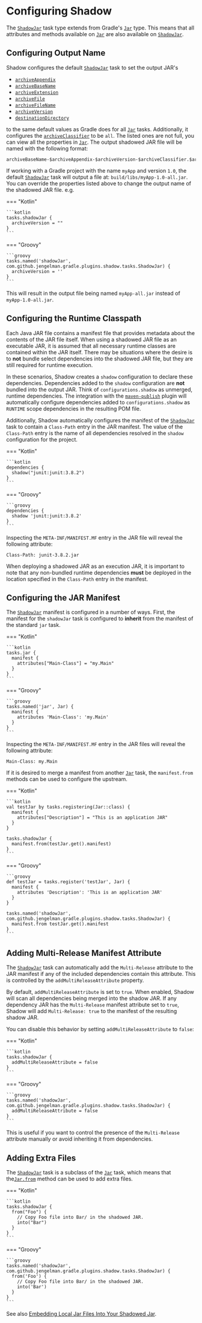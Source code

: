 # Configuring Shadow

The [`ShadowJar`][ShadowJar] task type extends from Gradle's [`Jar`][Jar] type.
This means that all attributes and methods available on [`Jar`][Jar] are also available on [`ShadowJar`][ShadowJar].

## Configuring Output Name

Shadow configures the default [`ShadowJar`][ShadowJar] task to set the output JAR's

- [`archiveAppendix`][archiveAppendix]
- [`archiveBaseName`][archiveBaseName]
- [`archiveExtension`][archiveExtension]
- [`archiveFile`][archiveFile]
- [`archiveFileName`][archiveFileName]
- [`archiveVersion`][archiveVersion]
- [`destinationDirectory`][destinationDirectory]

to the same default values as Gradle does for all [`Jar`][Jar] tasks. Additionally, it configures the
[`archiveClassifier`][archiveClassifier] to be `all`. The listed ones are not full, you can view all the properties in
[`Jar`][Jar]. The output shadowed JAR file will be named with the following format:

```
archiveBaseName-$archiveAppendix-$archiveVersion-$archiveClassifier.$archiveExtension
```

If working with a Gradle project with the name `myApp` and version `1.0`, the default [`ShadowJar`][ShadowJar] task will
output a file at: `build/libs/myApp-1.0-all.jar`. You can override the properties listed above to change the output name
of the shadowed JAR file. e.g.

=== "Kotlin"

    ```kotlin
    tasks.shadowJar {
      archiveVersion = ""
    }
    ```

=== "Groovy"

    ```groovy
    tasks.named('shadowJar', com.github.jengelman.gradle.plugins.shadow.tasks.ShadowJar) {
      archiveVersion = ''
    }
    ```

This will result in the output file being named `myApp-all.jar` instead of `myApp-1.0-all.jar`.

## Configuring the Runtime Classpath

Each Java JAR file contains a manifest file that provides metadata about the contents of the JAR file itself.
When using a shadowed JAR file as an executable JAR, it is assumed that all necessary runtime classes are contained
within the JAR itself.
There may be situations where the desire is to **not** bundle select dependencies into the shadowed JAR file, but
they are still required for runtime execution.

In these scenarios, Shadow creates a `shadow` configuration to declare these dependencies.
Dependencies added to the `shadow` configuration are **not** bundled into the output JAR.
Think of `configurations.shadow` as unmerged, runtime dependencies.
The integration with the [`maven-publish`][maven-publish] plugin will automatically configure dependencies added
to `configurations.shadow` as `RUNTIME` scope dependencies in the resulting POM file.

Additionally, Shadow automatically configures the manifest of the [`ShadowJar`][ShadowJar] task to contain a
`Class-Path` entry in the JAR manifest.
The value of the `Class-Path` entry is the name of all dependencies resolved in the `shadow` configuration for the
project.

=== "Kotlin"

    ```kotlin
    dependencies {
      shadow("junit:junit:3.8.2")
    }
    ```

=== "Groovy"

    ```groovy
    dependencies {
      shadow 'junit:junit:3.8.2'
    }
    ```

Inspecting the `META-INF/MANIFEST.MF` entry in the JAR file will reveal the following attribute:

```property
Class-Path: junit-3.8.2.jar
```

When deploying a shadowed JAR as an execution JAR, it is important to note that any non-bundled runtime dependencies
**must** be deployed in the location specified in the `Class-Path` entry in the manifest.

## Configuring the JAR Manifest

The [`ShadowJar`][ShadowJar] manifest is configured in a number of ways. First, the manifest for the `shadowJar` task
is configured to __inherit__ from the manifest of the standard `jar` task.

=== "Kotlin"

    ```kotlin
    tasks.jar {
      manifest {
        attributes["Main-Class"] = "my.Main"
      }
    }
    ```

=== "Groovy"

    ```groovy
    tasks.named('jar', Jar) {
      manifest {
        attributes 'Main-Class': 'my.Main'
      }
    }
    ```

Inspecting the `META-INF/MANIFEST.MF` entry in the JAR files will reveal the following attribute:

```property
Main-Class: my.Main
```

If it is desired to merge a manifest from another [`Jar`][Jar] task, the `manifest.from` methods can be used to
configure the upstream.

=== "Kotlin"

    ```kotlin
    val testJar by tasks.registering(Jar::class) {
      manifest {
        attributes["Description"] = "This is an application JAR"
      }
    }

    tasks.shadowJar {
      manifest.from(testJar.get().manifest)
    }
    ```

=== "Groovy"

    ```groovy
    def testJar = tasks.register('testJar', Jar) {
      manifest {
        attributes 'Description': 'This is an application JAR'
      }
    }

    tasks.named('shadowJar', com.github.jengelman.gradle.plugins.shadow.tasks.ShadowJar) {
      manifest.from testJar.get().manifest
    }
    ```

## Adding Multi-Release Manifest Attribute

The [`ShadowJar`][ShadowJar] task can automatically add the `Multi-Release` attribute to the JAR manifest if any of
the included dependencies contain this attribute. This is controlled by the `addMultiReleaseAttribute` property.

By default, `addMultiReleaseAttribute` is set to `true`. When enabled, Shadow will scan all dependencies being merged
into the shadow JAR. If any dependency JAR has the `Multi-Release` manifest attribute set to `true`, Shadow will add
`Multi-Release: true` to the manifest of the resulting shadow JAR.

You can disable this behavior by setting `addMultiReleaseAttribute` to `false`:

=== "Kotlin"

    ```kotlin
    tasks.shadowJar {
      addMultiReleaseAttribute = false
    }
    ```

=== "Groovy"

    ```groovy
    tasks.named('shadowJar', com.github.jengelman.gradle.plugins.shadow.tasks.ShadowJar) {
      addMultiReleaseAttribute = false
    }
    ```

This is useful if you want to control the presence of the `Multi-Release` attribute manually or avoid inheriting it
from dependencies.

## Adding Extra Files

The [`ShadowJar`][ShadowJar] task is a subclass of the [`Jar`][Jar] task, which means that the[`Jar.from`][Jar.from]
method can be used to add extra files.

=== "Kotlin"

    ```kotlin
    tasks.shadowJar {
      from("Foo") {
        // Copy Foo file into Bar/ in the shadowed JAR.
        into("Bar")
      }
    }
    ```

=== "Groovy"

    ```groovy
    tasks.named('shadowJar', com.github.jengelman.gradle.plugins.shadow.tasks.ShadowJar) {
      from('Foo') {
        // Copy Foo file into Bar/ in the shadowed JAR.
        into('Bar')
      }
    }
    ```

See also [Embedding Local Jar Files Into Your Shadowed Jar](dependencies/README.md#embedding-local-jar-files-into-your-shadowed-jar).


[Jar.from]: https://docs.gradle.org/current/dsl/org.gradle.jvm.tasks.Jar.html#org.gradle.jvm.tasks.Jar:from(java.lang.Object,%20org.gradle.api.Action)
[Jar]: https://docs.gradle.org/current/dsl/org.gradle.api.tasks.bundling.Jar.html
[ShadowJar]: ../api/shadow/com.github.jengelman.gradle.plugins.shadow.tasks/-shadow-jar/index.html
[application]: https://docs.gradle.org/current/userguide/application_plugin.html
[archiveAppendix]: https://docs.gradle.org/current/dsl/org.gradle.api.tasks.bundling.Jar.html#org.gradle.api.tasks.bundling.Jar:archiveAppendix
[archiveBaseName]: https://docs.gradle.org/current/dsl/org.gradle.api.tasks.bundling.Jar.html#org.gradle.api.tasks.bundling.Jar:archiveBaseName
[archiveClassifier]: https://docs.gradle.org/current/dsl/org.gradle.api.tasks.bundling.Jar.html#org.gradle.api.tasks.bundling.Jar:archiveClassifier
[archiveExtension]: https://docs.gradle.org/current/dsl/org.gradle.api.tasks.bundling.Jar.html#org.gradle.api.tasks.bundling.Jar:archiveExtension
[archiveFileName]: https://docs.gradle.org/current/dsl/org.gradle.api.tasks.bundling.Jar.html#org.gradle.api.tasks.bundling.Jar:archiveFileName
[archiveFile]: https://docs.gradle.org/current/dsl/org.gradle.api.tasks.bundling.Jar.html#org.gradle.api.tasks.bundling.Jar:archiveFile
[archiveVersion]: https://docs.gradle.org/current/dsl/org.gradle.api.tasks.bundling.Jar.html#org.gradle.api.tasks.bundling.Jar:archiveVersion
[destinationDirectory]: https://docs.gradle.org/current/dsl/org.gradle.api.tasks.bundling.Jar.html#org.gradle.api.tasks.bundling.Jar:destinationDirectory
[maven-publish]: https://docs.gradle.org/current/userguide/publishing_maven.html
